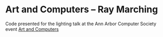# Art and Computers – Ray Marching

Code presented for the lighting talk at the Ann Arbor Computer Society event
[Art and Computers](https://www.meetup.com/AnnArborComputerSociety/events/246517116/)
